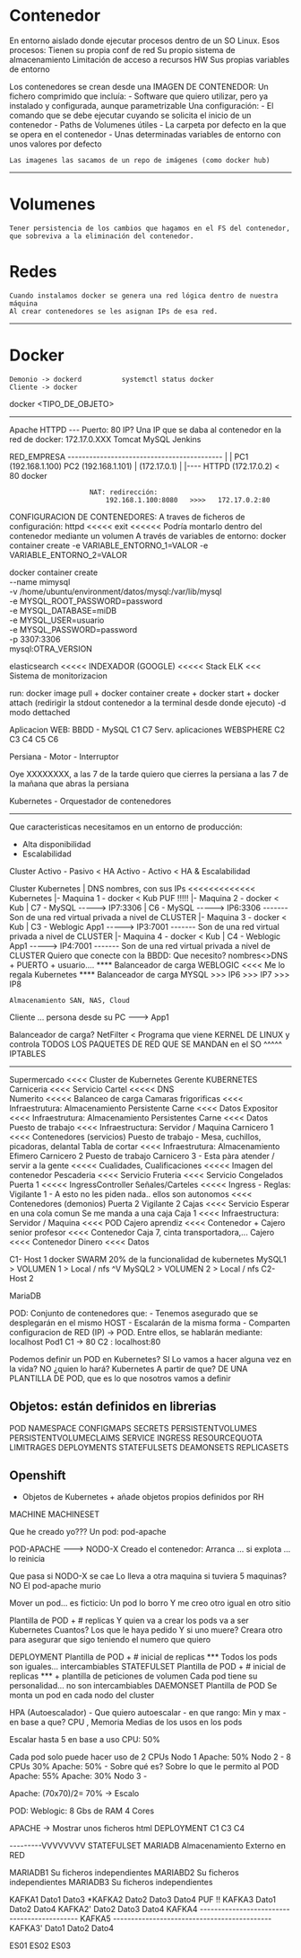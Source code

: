 # Contenedor

En entorno aislado donde ejecutar procesos dentro de un SO Linux.
    Esos procesos: 
        Tienen su propia conf de red
        Su propio sistema de almacenamiento
        Limitación de acceso a recursos HW
        Sus propias variables de entorno

Los contenedores se crean desde una IMAGEN DE CONTENEDOR:
    Un fichero comprimido que incluía:
        - Software que quiero utilizar, pero ya instalado y configurada, aunque parametrizable
    Una configuración:
        - El comando que se debe ejecutar cuyando se solicita el inicio de un contenedor
        - Paths de Volumenes útiles
        - La carpeta por defecto en la que se opera en el contenedor
        - Unas determinadas variables de entorno con unos valores por defecto
    
    Las imagenes las sacamos de un repo de imágenes (como docker hub)
----
# Volumenes
    Tener persistencia de los cambios que hagamos en el FS del contenedor, que sobreviva a la eliminación del contenedor.
    
# Redes
    Cuando instalamos docker se genera una red lógica dentro de nuestra máquina
    Al crear contenedores se les asignan IPs de esa red.
-------------
# Docker
    Demonio -> dockerd          systemctl status docker 
    Cliente -> docker

docker <TIPO_DE_OBJETO> <OPERACION> <ARGS>


----------------------

Apache HTTPD    --- Puerto: 80 IP? Una IP que se daba al contenedor en la red de docker: 172.17.0.XXX
Tomcat
MySQL
Jenkins


RED_EMPRESA -------------------------------------------
                    |                               |
                    PC1  (192.168.1.100)            PC2 (192.168.1.101)
                        | (172.17.0.1)
                        |
                        |---- HTTPD (172.17.0.2) < 80 
                        docker
                        
                        NAT: redirección:
                            192.168.1.100:8080   >>>>   172.17.0.2:80

CONFIGURACION DE CONTENEDORES:
A traves de ficheros de configuración:
    httpd     <<<<<    exit      <<<<<< Podría montarlo dentro del contenedor mediante un volumen
A través de variables de entorno:
    docker container create -e VARIABLE_ENTORNO_1=VALOR -e VARIABLE_ENTORNO_2=VALOR
    
    
docker container create \
    --name mimysql \
    -v /home/ubuntu/environment/datos/mysql:/var/lib/mysql \
    -e MYSQL_ROOT_PASSWORD=password \
    -e MYSQL_DATABASE=miDB \
    -e MYSQL_USER=usuario \
    -e MYSQL_PASSWORD=password \
    -p 3307:3306 \
    mysql:OTRA_VERSION

elasticsearch  <<<<<   INDEXADOR (GOOGLE)  <<<<< Stack ELK <<< Sistema de monitorizacion 

run:
    docker image pull + docker container create + docker start + docker attach (redirigir la stdout contenedor a la terminal desde donde ejecuto)
                                                                    -d   modo dettached


Aplicacion WEB:
    BBDD - MySQL                    C1 C7
    Serv. aplicaciones WEBSPHERE    C2 C3 C4 C5 C6



Persiana - Motor - Interruptor
    
Oye XXXXXXXX, a las 7 de la tarde quiero que cierres la persiana
              a las 7 de la mañana que abras la persiana
              
Kubernetes - Orquestador de contenedores

---------------------------------------------------------------------------------------------------------------------------------------------
Que caracteristicas necesitamos en un entorno de producción:
- Alta disponibilidad
- Escalabilidad

Cluster
    Activo - Pasivo   <    HA
    Activo - Activo   <    HA & Escalabilidad

Cluster Kubernetes
|       DNS   nombres, con sus IPs    <<<<<<<<<<<<< Kubernetes
|-    Maquina 1 - docker < Kub   PUF !!!!!
|-    Maquina 2 - docker < Kub
|        C7 - MySQL                          -----> IP7:3306
|        C6 - MySQL                          -----> IP6:3306   ------- Son de una red virtual privada a nivel de CLUSTER
|-    Maquina 3 - docker < Kub
|        C3 - Weblogic App1                  -----> IP3:7001   ------- Son de una red virtual privada a nivel de CLUSTER
|-    Maquina 4 - docker < Kub
|        C4 - Weblogic App1                  -----> IP4:7001   ------- Son de una red virtual privada a nivel de CLUSTER
                Quiero que conecte con la BBDD: Que necesito?
                    nombres<>DNS + PUERTO + usuario....
            **** Balanceador de carga WEBLOGIC  <<<< Me lo regala Kubernetes
            **** Balanceador de carga MYSQL  >>> IP6
                                             >>> IP7
                                             >>> IP8
        
    Almacenamiento SAN, NAS, Cloud
        
Cliente ... persona desde su PC ---> App1


Balanceador de carga?
    NetFilter  <  Programa que viene KERNEL DE LINUX y controla TODOS LOS PAQUETES DE RED QUE SE MANDAN en el SO
      ^^^^^
    IPTABLES
    
---------------------------------------------------------------------------------------------------------------------------------------

Supermercado                                                                                                    <<<< Cluster de Kubernetes
    Gerente                                                                                         KUBERNETES
    Carniceria                                                                                          <<<< Servicio
        Cartel                                                                                                          <<<<< DNS                                                                                                        
        Numerito                                                                                                        <<<<< Balanceo de carga
        Camaras frigorificas                                                                                <<<< Infraestrutura: Almacenamiento Persistente
            Carne                                                                                                   <<<< Datos
        Expositor                                                                                           <<<< Infraestrutura: Almacenamiento Persistentes
            Carne                                                                                                   <<<< Datos
        Puesto de trabajo                                                                                   <<<< Infraestructura: Servidor / Maquina
            Carnicero 1                                                                                         <<<< Contenedores (servicios)
        Puesto de trabajo - Mesa, cuchillos, picadoras, delantal
            Tabla de cortar                                                                                 <<<< Infraestrutura: Almacenamiento Efimero
            Carnicero 2
        Puesto de trabajo
            Carnicero 3 - Esta pàra atender / servir a la gente
                <<<<<  Cualidades, Cualificaciones                                                                  <<<<< Imagen del contenedor
    Pescaderia                                                                                                  <<<< Servicio
    Fruteria                                                                                                    <<<< Servicio
    Congelados
    Puerta 1                                                                                                <<<<< IngressController
        Señales/Carteles                                                                                        <<<<< Ingress - Reglas: 
        Vigilante 1 -  A esto no les piden nada.. ellos son autonomos                                           <<<< Contenedores (demonios)
    Puerta 2
        Vigilante 2
    Cajas                                                                                                       <<<< Servicio
        Esperar en una cola comun
        Se me manda a una caja
        Caja 1                                                                                             <<<< Infraestructura: Servidor / Maquina
                                                                                                                <<<<  POD
            Cajero aprendiz                                                                                         <<<< Contenedor
            + Cajero senior profesor                                                                                <<<< Contenedor
        Caja 7, cinta transportadora,...
            Cajero                                                                                              <<<< Contenedor
            Dinero                                                                                                  <<<< Datos
            
            
            
C1- Host 1                      docker SWARM   20% de la funcionalidad de kubernetes
MySQL1   > VOLUMEN 1   > Local / nfs
  ^V
MySQL2   > VOLUMEN 2   > Local / nfs
C2- Host 2

MariaDB 



POD: Conjunto de contenedores que:
    - Tenemos asegurado que se desplegarán en el mismo HOST
    - Escalarán de la misma forma
    - Comparten configuracion de RED (IP) -> POD. Entre ellos, se hablarán mediante: localhost
        Pod1
            C1 -> 80
            C2 : localhost:80

Podemos definir un POD en Kubernetes? SI
    Lo vamos a hacer alguna vez en la vida? NO
    ¿quien lo hará? Kubernetes
    A partir de que? DE UNA PLANTILLA DE POD, que es lo que nosotros vamos a definir

Objetos: están definidos en librerias
-----------
POD
NAMESPACE
CONFIGMAPS
SECRETS
PERSISTENTVOLUMES
PERSISTENTVOLUMECLAIMS
SERVICE
INGRESS
RESOURCEQUOTA
LIMITRAGES
DEPLOYMENTS
STATEFULSETS
DEAMONSETS
REPLICASETS

Openshift
------------
+ Objetos de Kubernetes + añade objetos propios definidos por RH

MACHINE
MACHINESET

Que he creado yo??? Un pod: pod-apache

POD-APACHE   ---> NODO-X
    Creado el contenedor: Arranca  ... si explota ... lo reinicia

Que pasa si NODO-X se cae
    Lo lleva a otra maquina si tuviera 5 maquinas? NO
    El pod-apache murio

Mover un pod... es ficticio: 
    Un pod lo borro
    Y me creo otro igual en otro sitio


Plantilla de POD + # replicas
    Y quien va a crear los pods va a ser Kubernetes
    Cuantos? Los que le haya pedido
    Y si uno muere?
        Creara otro para asegurar que sigo teniendo el numero que quiero

DEPLOYMENT     Plantilla de POD + # inicial de replicas ***
    Todos los pods son iguales... intercambiables
STATEFULSET    Plantilla de POD + # inicial de replicas ***
                + plantilla de peticiones de volumen
    Cada pod tiene su personalidad... no son intercambiables
DAEMONSET      Plantilla de POD 
    Se monta un pod en cada nodo del cluster

HPA (Autoescalador)
    - Que quiero autoescalar
    - en que rango: Min y max
    - en base a que? CPU , Memoria
        Medias de los usos en los pods
        
Escalar hasta 5 en base a uso CPU: 50%

Cada pod solo puede hacer uso de 2 CPUs
Nodo 1 
    Apache: 50%
Nodo 2 - 8 CPUs   30%
    Apache: 50%  - Sobre qué es? Sobre lo que le permito al POD
    Apache: 55%
    Apache: 30%
Nodo 3
    -

Apache: (70x70)/2= 70% -> Escalo
    
POD: Weblogic: 
    8 Gbs de RAM
    4 Cores



APACHE -> Mostrar unos ficheros html      DEPLOYMENT
    C1
    C3
    C4    

---------VVVVVVVV                         STATEFULSET
MARIADB                                 Almacenamiento Externo en RED

MARIADB1            Su ficheros independientes
MARIABD2            Su ficheros independientes
MARIADB3            Su ficheros independientes


KAFKA1          Dato1                 Dato3
*KAFKA2                       Dato2    Dato3    Dato4 PUF !!
KAFKA3          Dato1        Dato2             Dato4
KAFKA2'                       Dato2    Dato3    Dato4
KAFKA4          --------------------------------------------
KAFKA5          --------------------------------------------
KAFKA3'         Dato1        Dato2             Dato4

ES01
ES02
ES03